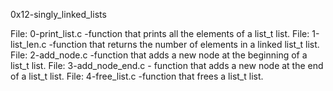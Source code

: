 0x12-singly_linked_lists

File: 0-print_list.c -function that prints all the elements of a list_t list.
File: 1-list_len.c -function that returns the number of elements in a linked list_t list.
File: 2-add_node.c -function that adds a new node at the beginning of a list_t list.
File: 3-add_node_end.c - function that adds a new node at the end of a list_t list.
File: 4-free_list.c -function that frees a list_t list.
